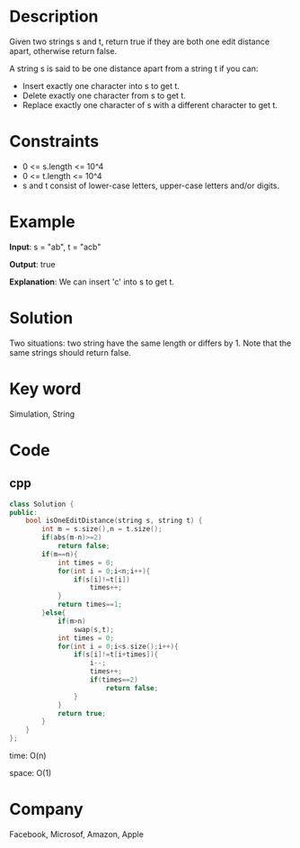 # Description
Given two strings s and t, return true if they are both one edit distance apart, otherwise return false.

A string s is said to be one distance apart from a string t if you can:

* Insert exactly one character into s to get t.
* Delete exactly one character from s to get t.
* Replace exactly one character of s with a different character to get t.

# Constraints
* 0 <= s.length <= 10^4
* 0 <= t.length <= 10^4
* s and t consist of lower-case letters, upper-case letters and/or digits.


# Example
**Input**: s = "ab", t = "acb"


**Output**: true

**Explanation**: We can insert 'c' into s to get t.

# Solution
Two situations: two string have the same length or differs by 1. Note that the same strings should return false.

# Key word
Simulation, String

# Code

## cpp
```cpp
class Solution {
public:
    bool isOneEditDistance(string s, string t) {
        int m = s.size(),n = t.size();
        if(abs(m-n)>=2)
            return false;
        if(m==n){
            int times = 0;
            for(int i = 0;i<n;i++){
                if(s[i]!=t[i])
                    times++;
            }
            return times==1;
        }else{
            if(m>n)
                swap(s,t);
            int times = 0;
            for(int i = 0;i<s.size();i++){
                if(s[i]!=t[i+times]){
                    i--;
                    times++;
                    if(times==2)
                        return false;
                }
            }
            return true;
        }
    }
};

```
time: O(n)


space: O(1)

# Company
Facebook, Microsof, Amazon, Apple